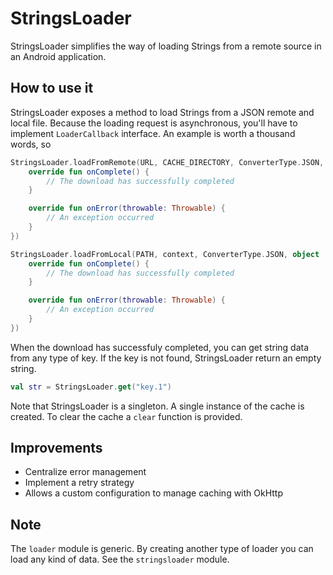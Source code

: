 # StringsLoader
StringsLoader simplifies the way of loading Strings from a remote source in an Android application.

## How to use it
StringsLoader exposes a method to load Strings from a JSON remote and local file. Because the loading request is asynchronous,
you'll have to implement `LoaderCallback` interface.
An example is worth a thousand words, so
```kotlin
StringsLoader.loadFromRemote(URL, CACHE_DIRECTORY, ConverterType.JSON, object : LoaderCallback {
    override fun onComplete() {
        // The download has successfully completed
    }

    override fun onError(throwable: Throwable) {
        // An exception occurred
    }
})
```
```kotlin
StringsLoader.loadFromLocal(PATH, context, ConverterType.JSON, object : LoaderCallback {
    override fun onComplete() {
        // The download has successfully completed
    }

    override fun onError(throwable: Throwable) {
        // An exception occurred
    }
})
```
When the download has successfuly completed, you can get string data from any type of key. If the key is not found,
StringsLoader return an empty string.
```kotlin
val str = StringsLoader.get("key.1")
```

Note that StringsLoader is a singleton. A single instance of the cache is created. To clear the cache a
`clear` function is provided.

## Improvements
* Centralize error management
* Implement a retry strategy
* Allows a custom configuration to manage caching with OkHttp

## Note
The `loader` module is generic. By creating another type of loader you can load any kind of data. See the
`stringsloader` module.
